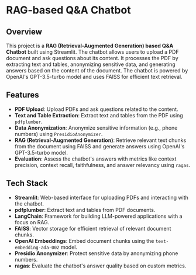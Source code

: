 # RAG-based Q&A Chatbot
## Overview
This project is a **RAG (Retrieval-Augmented Generation) based Q&A Chatbot** built using Streamlit. The chatbot allows users to upload a PDF document and ask questions about its content. It processes the PDF by extracting text and tables, anonymizing sensitive data, and generating answers based on the content of the document. The chatbot is powered by OpenAI's GPT-3.5-turbo model and uses FAISS for efficient text retrieval.
## Features
- **PDF Upload**: Upload PDFs and ask questions related to the content.
- **Text and Table Extraction**: Extract text and tables from the PDF using `pdfplumber`.
- **Data Anonymization**: Anonymize sensitive information (e.g., phone numbers) using `PresidioAnonymizer`.
- **RAG (Retrieval-Augmented Generation)**: Retrieve relevant text chunks from the document using FAISS and generate answers using OpenAI's GPT-3.5-turbo model.
- **Evaluation**: Assess the chatbot's answers with metrics like context precision, context recall, faithfulness, and answer relevancy using `ragas`.
## Tech Stack

- **Streamlit**: Web-based interface for uploading PDFs and interacting with the chatbot.
- **pdfplumber**: Extract text and tables from PDF documents.
- **LangChain**: Framework for building LLM-powered applications with a focus on RAG.
- **FAISS**: Vector storage for efficient retrieval of relevant document chunks.
- **OpenAI Embeddings**: Embed document chunks using the `text-embedding-ada-002` model.
- **Presidio Anonymizer**: Protect sensitive data by anonymizing phone numbers.
- **ragas**: Evaluate the chatbot's answer quality based on custom metrics.

